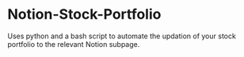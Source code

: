 # Notion-Stock-Portfolio
Uses python and a bash script to automate the updation of your stock portfolio to the relevant Notion subpage.
